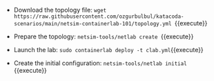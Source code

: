 * Download the topology file:
`wget https://raw.githubusercontent.com/ozgurbulbul/katacoda-scenarios/main/netsim-containerlab-101/topology.yml `{{execute}}

* Prepare the topology:
`netsim-tools/netlab create `{{execute}}

* Launch the lab:
`sudo containerlab deploy -t clab.yml`{{execute}}

* Create the initial configuration:
`netsim-tools/netlab initial `{{execute}}

